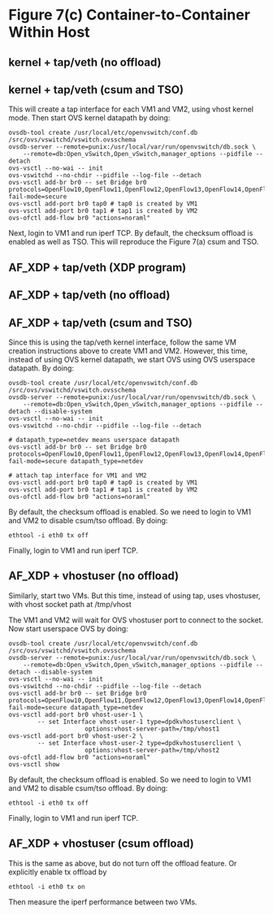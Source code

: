 # Figure 7(c) Container-to-Container Within Host 


## kernel + tap/veth (no offload)
## kernel + tap/veth (csum and TSO)

This will create a tap interface for each VM1 and VM2, using vhost kernel mode.
Then start OVS kernel datapath by doing:
```shell
ovsdb-tool create /usr/local/etc/openvswitch/conf.db /src/ovs/vswitchd/vswitch.ovsschema
ovsdb-server --remote=punix:/usr/local/var/run/openvswitch/db.sock \
    --remote=db:Open_vSwitch,Open_vSwitch,manager_options --pidfile --detach
ovs-vsctl --no-wai -- init
ovs-vswitchd --no-chdir --pidfile --log-file --detach
ovs-vsctl add-br br0 -- set Bridge br0 protocols=OpenFlow10,OpenFlow11,OpenFlow12,OpenFlow13,OpenFlow14,OpenFlow15 fail-mode=secure
ovs-vsctl add-port br0 tap0 # tap0 is created by VM1
ovs-vsctl add-port br0 tap1 # tap1 is created by VM2
ovs-ofctl add-flow br0 "actions=noraml"
```
Next, login to VM1 and run iperf TCP. By default, the checksum offload is
enabled as well as TSO. This will reproduce the Figure 7(a) csum and TSO.


## AF_XDP + tap/veth (XDP program)
## AF_XDP + tap/veth (no offload)
## AF_XDP + tap/veth (csum and TSO)
Since this is using the tap/veth kernel interface, follow the same VM creation
instructions above to create VM1 and VM2.
However, this time, instead of using OVS kernel datapath, we start OVS using
OVS userspace datapath. By doing:
```shell
ovsdb-tool create /usr/local/etc/openvswitch/conf.db /src/ovs/vswitchd/vswitch.ovsschema
ovsdb-server --remote=punix:/usr/local/var/run/openvswitch/db.sock \
    --remote=db:Open_vSwitch,Open_vSwitch,manager_options --pidfile --detach --disable-system
ovs-vsctl --no-wai -- init
ovs-vswitchd --no-chdir --pidfile --log-file --detach

# datapath_type=netdev means userspace datapath
ovs-vsctl add-br br0 -- set Bridge br0 protocols=OpenFlow10,OpenFlow11,OpenFlow12,OpenFlow13,OpenFlow14,OpenFlow15 fail-mode=secure datapath_type=netdev

# attach tap interface for VM1 and VM2
ovs-vsctl add-port br0 tap0 # tap0 is created by VM1
ovs-vsctl add-port br0 tap1 # tap1 is created by VM2
ovs-ofctl add-flow br0 "actions=noraml"
```
By default, the checksum offload is enabled.
So we need to login to VM1 and VM2 to disable csum/tso offload. By doing:
```shell
ethtool -i eth0 tx off
```
Finally, login to VM1 and run iperf TCP. 


## AF_XDP + vhostuser (no offload)
Similarly, start two VMs. But this time, instead of using tap, uses vhostuser,
with vhost socket path at /tmp/vhost

The VM1 and VM2 will wait for OVS vhostuser port to connect to the socket.
Now start userspace OVS by doing:

```shell
ovsdb-tool create /usr/local/etc/openvswitch/conf.db /src/ovs/vswitchd/vswitch.ovsschema
ovsdb-server --remote=punix:/usr/local/var/run/openvswitch/db.sock \
    --remote=db:Open_vSwitch,Open_vSwitch,manager_options --pidfile --detach --disable-system
ovs-vsctl --no-wai -- init
ovs-vswitchd --no-chdir --pidfile --log-file --detach
ovs-vsctl add-br br0 -- set Bridge br0 protocols=OpenFlow10,OpenFlow11,OpenFlow12,OpenFlow13,OpenFlow14,OpenFlow15 fail-mode=secure datapath_type=netdev
ovs-vsctl add-port br0 vhost-user-1 \
        -- set Interface vhost-user-1 type=dpdkvhostuserclient \
                     options:vhost-server-path=/tmp/vhost1
ovs-vsctl add-port br0 vhost-user-2 \
        -- set Interface vhost-user-2 type=dpdkvhostuserclient \
                     options:vhost-server-path=/tmp/vhost2
ovs-ofctl add-flow br0 "actions=noraml"
ovs-vsctl show
```
By default, the checksum offload is enabled.
So we need to login to VM1 and VM2 to disable csum/tso offload. By doing:
```shell
ethtool -i eth0 tx off
```
Finally, login to VM1 and run iperf TCP. 


## AF_XDP + vhostuser (csum offload)
This is the same as above, but do not turn off the offload feature.
Or explicitly enable tx offload by 
```shell
ethtool -i eth0 tx on
```
Then measure the iperf performance between two VMs.
